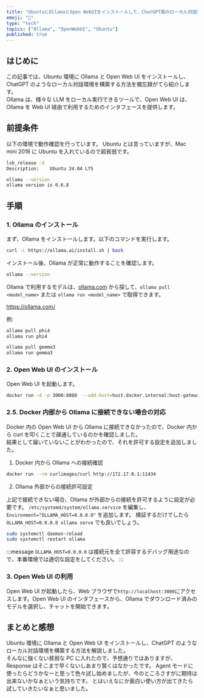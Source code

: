 ```yaml
---
title: "UbuntuにOllamaとOpen WebUIをインストールして、ChatGPT風のローカル対話環境を構築する"
emoji: "🦙"
type: "tech"
topics: ["Ollama", "OpenWebUI", "Ubuntu"]
published: true
---
```


## はじめに

この記事では、Ubuntu 環境に Ollama と Open Web UI をインストールし、ChatGPT のようなローカル対話環境を構築する方法を備忘録がてら紹介します。  
Ollama は、様々な LLM をローカル実行できるツールで、Open Web UI は、Ollama を Web UI 経由で利用するためのインタフェースを提供します。

## 前提条件

以下の環境で動作確認を行っています。
Ubuntu とは言っていますが、Mac mini 2018 に Ubuntu を入れているので超貧弱です。

```bash
lsb_release -d
Description:	Ubuntu 24.04 LTS
```

```bash
ollama --version
ollama version is 0.6.8
```

## 手順

### 1. Ollama のインストール

まず、Ollama をインストールします。以下のコマンドを実行します。

```bash
curl -L https://ollama.ai/install.sh | bash
```

インストール後、Ollama が正常に動作することを確認します。

```bash
ollama --version
```

Ollama で利用するモデルは、[ollama.com](https://ollama.com/) から探して、`ollama pull <model_name>` または `ollama run <model_name>` で取得できます。

https://ollama.com/

例:

```bash
ollama pull phi4
ollama run phi4

ollama pull gemma3
ollama run gemma3
```

### 2. Open Web UI のインストール

Open Web UI を起動します。

```bash
docker run -d -p 3000:8080  --add-host=host.docker.internal:host-gateway -v open-webui:/app/backend/data ghcr.io/open-webui/open-webui:main
```

### 2.5. Docker 内部から Ollama に接続できない場合の対応

Docker 内の Open Web UI から Ollama に接続できなかったので、Docker 内から curl を叩くことで疎通しているのかを確認しました。  
結果として届いていないことがわかったので、それを許可する設定を追加しました。

1.  Docker 内から Ollama への接続確認

```bash
docker run --rm curlimages/curl http://172.17.0.1:11434
```

2.  Ollama 外部からの接続許可設定

上記で接続できない場合、Ollama が外部からの接続を許可するように設定が必要です。
`/etc/systemd/system/ollama.service` を編集し、`Environment="OLLAMA_HOST=0.0.0.0"` を追加します。
検証するだけでしたら `OLLAMA_HOST=0.0.0.0 ollama serve` でも良いでしょう。

```bash
sudo systemctl daemon-reload
sudo systemctl restart ollama
```

:::message
`OLLAMA_HOST=0.0.0.0` は接続元を全て許容するデバッグ用途なので、本番環境では適切な設定をしてください。
:::

### 3. Open Web UI の利用

Open Web UI が起動したら、Web ブラウザで`http://localhost:3000`にアクセスします。Open Web UI のインタフェースから、Ollama でダウンロード済みのモデルを選択し、チャットを開始できます。

## まとめと感想

Ubuntu 環境に Ollama と Open Web UI をインストールし、ChatGPT のようなローカル対話環境を構築する方法を解説しました。  
そんなに強くない貧弱な PC に入れたので、予想通りではありますが、Response はそこまで早くないしあまり賢くはなかったです。
Agent モードに使ったらどうかなーと思って色々試し始めましたが、今のところさすがに期待は出来ないかなぁという気持ちです。
とはいえなにか面白い使い方が出てきたら試していきたいなぁと思いました。
